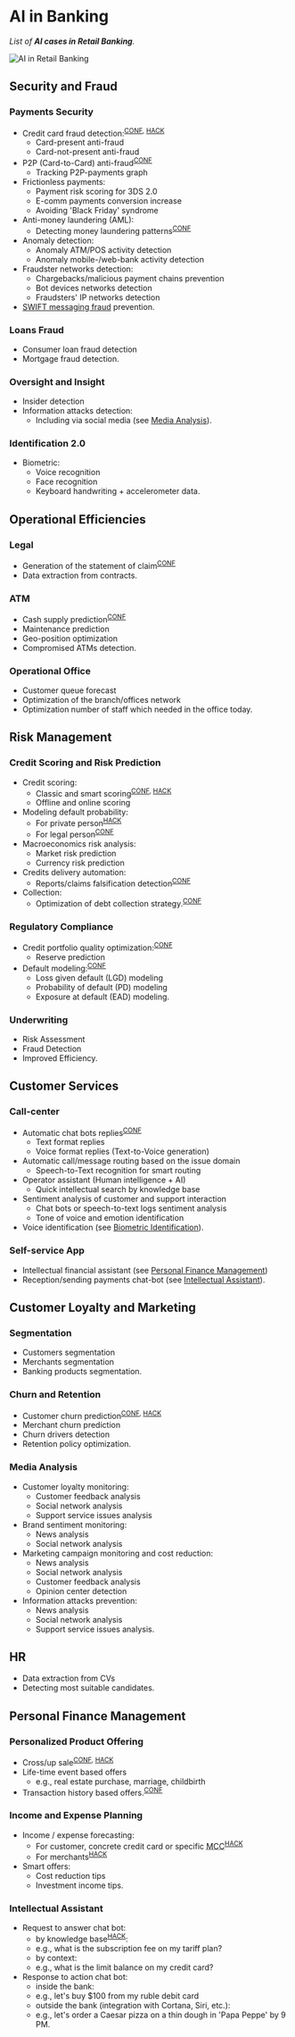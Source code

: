 ﻿# AI in Banking

_List of __AI cases in Retail Banking__._

![AI in Retail Banking](https://static.0xcode.in/images/ai-in-banking.png)

## Security and Fraud

### Payments Security

- Credit card fraud detection:<sup>[CONF](conferences.md), [HACK](hackathons.md)</sup>
  - Card-present anti-fraud
  - Card-not-present anti-fraud
- P2P (Card-to-Card) anti-fraud<sup>[CONF](conferences.md)</sup>
  - Tracking P2P-payments graph
- Frictionless payments:
  - Payment risk scoring for 3DS 2.0
  - E-comm payments conversion increase
  - Avoiding 'Black Friday' syndrome
- Anti-money laundering (AML):
  - Detecting money laundering patterns<sup>[CONF](conferences.md)</sup>
- Anomaly detection:
  - Anomaly ATM/POS activity detection
  - Anomaly mobile-/web-bank activity detection
- Fraudster networks detection:
  - Chargebacks/malicious payment chains prevention
  - Bot devices networks detection
  - Fraudsters' IP networks detection
- [SWIFT messaging fraud](swift-messaging-fraud.md) prevention.

### Loans Fraud

- Consumer loan fraud detection
- Mortgage fraud detection.

### Oversight and Insight

- Insider detection
- Information attacks detection:
  - Including via social media (see [Media Analysis](#media-analysis)).

### Identification 2.0

- Biometric:
  - Voice recognition
  - Face recognition
  - Keyboard handwriting + accelerometer data.


## Operational Efficiencies

### Legal

- Generation of the statement of claim<sup>[CONF](conferences.md)</sup>
- Data extraction from contracts.

### ATM

- Cash supply prediction<sup>[CONF](conferences.md)</sup>
- Maintenance prediction
- Geo-position optimization
- Compromised ATMs detection.

### Operational Office

- Customer queue forecast
- Optimization of the branch/offices network
- Optimization number of staff which needed in the office today.


## Risk Management

### Credit Scoring and Risk Prediction

- Credit scoring:
  - Classic and smart scoring<sup>[CONF](conferences.md), [HACK](hackathons.md)</sup>
  - Offline and online scoring
- Modeling default probability:
  - For private person<sup>[HACK](hackathons.md)</sup>
  - For legal person<sup>[CONF](conferences.md)</sup>
- Macroeconomics risk analysis:
  - Market risk prediction
  - Currency risk prediction
- Credits delivery automation:
  - Reports/claims falsification detection<sup>[CONF](conferences.md)</sup>
- Collection:
  - Optimization of debt collection strategy.<sup>[CONF](conferences.md)</sup>

### Regulatory Compliance

- Credit portfolio quality optimization:<sup>[CONF](conferences.md)</sup>
  - Reserve prediction
- Default modeling:<sup>[CONF](conferences.md)</sup>
  - Loss given default (LGD) modeling
  - Probability of default (PD) modeling
  - Exposure at default (EAD) modeling.

### Underwriting

- Risk Assessment
- Fraud Detection
- Improved Efficiency.


## Customer Services

### Call-center

- Automatic chat bots replies<sup>[CONF](conferences.md)</sup>
  - Text format replies
  - Voice format replies (Text-to-Voice generation)
- Automatic call/message routing based on the issue domain
  - Speech-to-Text recognition for smart routing
- Operator assistant (Human intelligence + AI)
  - Quick intellectual search by knowledge base
- Sentiment analysis of customer and support interaction
  - Chat bots or speech-to-text logs sentiment analysis
  - Tone of voice and emotion identification
- Voice identification (see [Biometric Identification](#identification-20)).

### Self-service App

- Intellectual financial assistant (see [Personal Finance Management](#personal-finance-management))
- Reception/sending payments chat-bot (see [Intellectual Assistant](#intellectual-assistant)).


## Customer Loyalty and Marketing

### Segmentation

- Customers segmentation
- Merchants segmentation
- Banking products segmentation.

### Churn and Retention

- Customer churn prediction<sup>[CONF](conferences.md), [HACK](hackathons.md)</sup>
- Merchant churn prediction
- Churn drivers detection
- Retention policy optimization.

### Media Analysis

- Customer loyalty monitoring:
  - Customer feedback analysis
  - Social network analysis
  - Support service issues analysis
- Brand sentiment monitoring:
  - News analysis
  - Social network analysis
- Marketing campaign monitoring and cost reduction:
  - News analysis
  - Social network analysis
  - Customer feedback analysis
  - Opinion center detection
- Information attacks prevention:
  - News analysis
  - Social network analysis
  - Support service issues analysis.

## HR

- Data extraction from CVs
- Detecting most suitable candidates.

## Personal Finance Management

### Personalized Product Offering

- Cross/up sale<sup>[CONF](conferences.md), [HACK](hackathons.md)</sup>
- Life-time event based offers
  - e.g., real estate purchase, marriage, childbirth
- Transaction history based offers.<sup>[CONF](conferences.md)</sup>

### Income and Expense Planning

- Income / expense forecasting:
  - For customer, concrete credit card or specific <abbr title="Merchant Category Code">MCC</abbr><sup>[HACK](hackathons.md)</sup>
  - For merchants<sup>[HACK](hackathons.md)</sup>
- Smart offers:
  - Cost reduction tips
  - Investment income tips.

### Intellectual Assistant

- Request to answer chat bot:
  - by knowledge base<sup>[HACK](hackathons.md)</sup>:
  - e.g., what is the subscription fee on my tariff plan?
  - by context: 
  - e.g., what is the limit balance on my credit card?
- Response to action chat bot:
  - inside the bank: 
  - e.g., let's buy $100 from my ruble debit card
  - outside the bank (integration with Cortana, Siri, etc.):
  - e.g., let's order a Caesar pizza on a thin dough in 'Papa Peppe' by 9 PM.

